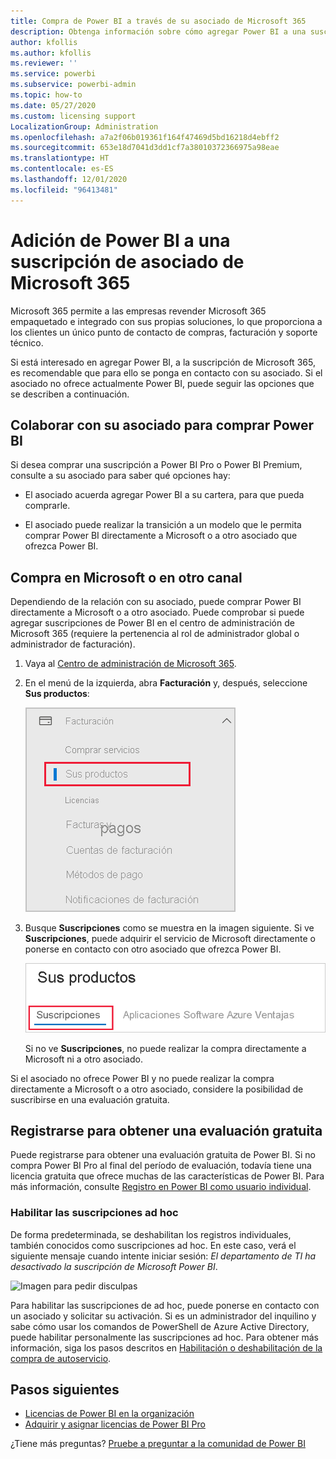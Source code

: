 ```yaml
---
title: Compra de Power BI a través de su asociado de Microsoft 365
description: Obtenga información sobre cómo agregar Power BI a una suscripción de Microsoft 365 comprada a través de un asociado. El modelo de redifusión web es un modelo de compra usado por Microsoft 365.
author: kfollis
ms.author: kfollis
ms.reviewer: ''
ms.service: powerbi
ms.subservice: powerbi-admin
ms.topic: how-to
ms.date: 05/27/2020
ms.custom: licensing support
LocalizationGroup: Administration
ms.openlocfilehash: a7a2f06b019361f164f47469d5bd16218d4ebff2
ms.sourcegitcommit: 653e18d7041d3dd1cf7a38010372366975a98eae
ms.translationtype: HT
ms.contentlocale: es-ES
ms.lasthandoff: 12/01/2020
ms.locfileid: "96413481"
---
```

# <a name="add-power-bi-to-a-microsoft-365-partner-subscription"></a>Adición de Power BI a una suscripción de asociado de Microsoft 365

Microsoft 365 permite a las empresas revender Microsoft 365 empaquetado e integrado con sus propias soluciones, lo que proporciona a los clientes un único punto de contacto de compras, facturación y soporte técnico.

Si está interesado en agregar Power BI, a la suscripción de Microsoft 365, es recomendable que para ello se ponga en contacto con su asociado. Si el asociado no ofrece actualmente Power BI, puede seguir las opciones que se describen a continuación.

## <a name="work-with-your-partner-to-purchase-power-bi"></a>Colaborar con su asociado para comprar Power BI

Si desea comprar una suscripción a Power BI Pro o Power BI Premium, consulte a su asociado para saber qué opciones hay:

* El asociado acuerda agregar Power BI a su cartera, para que pueda comprarle.

* El asociado puede realizar la transición a un modelo que le permita comprar Power BI directamente a Microsoft o a otro asociado que ofrezca Power BI.

## <a name="purchase-from-microsoft-or-another-channel"></a>Compra en Microsoft o en otro canal

Dependiendo de la relación con su asociado, puede comprar Power BI directamente a Microsoft o a otro asociado. Puede comprobar si puede agregar suscripciones de Power BI en el centro de administración de Microsoft 365 (requiere la pertenencia al rol de administrador global o administrador de facturación).

1. Vaya al [Centro de administración de Microsoft 365](https://admin.microsoft.com/AdminPortal/Home#/homepage).

1. En el menú de la izquierda, abra **Facturación** y, después, seleccione **Sus productos**:

   ![Menú Facturación en el Centro de administración de Microsoft 365](media/service-admin-syndication-partner/365-my-products.png)

 1. Busque **Suscripciones** como se muestra en la imagen siguiente. Si ve **Suscripciones**, puede adquirir el servicio de Microsoft directamente o ponerse en contacto con otro asociado que ofrezca Power BI.

    ![Sus productos con suscripciones](media\service-admin-syndication-partner\365-subscriptions.png)

    Si no ve **Suscripciones**, no puede realizar la compra directamente a Microsoft ni a otro asociado.

Si el asociado no ofrece Power BI y no puede realizar la compra directamente a Microsoft o a otro asociado, considere la posibilidad de suscribirse en una evaluación gratuita.

## <a name="sign-up-for-a-free-trial"></a>Registrarse para obtener una evaluación gratuita

Puede registrarse para obtener una evaluación gratuita de Power BI. Si no compra Power BI Pro al final del período de evaluación, todavía tiene una licencia gratuita que ofrece muchas de las características de Power BI. Para más información, consulte [Registro en Power BI como usuario individual](../fundamentals/service-self-service-signup-for-power-bi.md).

### <a name="enable-ad-hoc-subscriptions"></a>Habilitar las suscripciones ad hoc

De forma predeterminada, se deshabilitan los registros individuales, también conocidos como suscripciones ad hoc. En este caso, verá el siguiente mensaje cuando intente iniciar sesión: *El departamento de TI ha desactivado la suscripción de Microsoft Power BI*.

![Imagen para pedir disculpas](media/service-admin-syndication-partner/sorry.png)

Para habilitar las suscripciones de ad hoc, puede ponerse en contacto con un asociado y solicitar su activación. Si es un administrador del inquilino y sabe cómo usar los comandos de PowerShell de Azure Active Directory, puede habilitar personalmente las suscripciones ad hoc. Para obtener más información, siga los pasos descritos en [Habilitación o deshabilitación de la compra de autoservicio](service-admin-disable-self-service.md).

## <a name="next-steps"></a>Pasos siguientes

* [Licencias de Power BI en la organización](service-admin-licensing-organization.md)
* [Adquirir y asignar licencias de Power BI Pro](service-admin-purchasing-power-bi-pro.md)

¿Tiene más preguntas? [Pruebe a preguntar a la comunidad de Power BI](https://community.powerbi.com/)